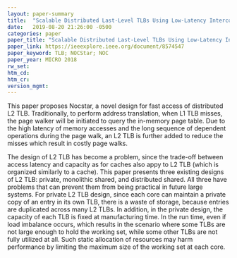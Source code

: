```yaml
---
layout: paper-summary
title:  "Scalable Distributed Last-Level TLBs Using Low-Latency Interconnects"
date:   2019-08-20 21:26:00 -0500
categories: paper
paper_title: "Scalable Distributed Last-Level TLBs Using Low-Latency Interconnects"
paper_link: https://ieeexplore.ieee.org/document/8574547
paper_keyword: TLB; NOCStar; NOC
paper_year: MICRO 2018
rw_set: 
htm_cd: 
htm_cr: 
version_mgmt: 
---
```


This paper proposes Nocstar, a novel design for fast access of distributed L2 TLB. Traditionally, to perform address
translation, when L1 TLB misses, the page walker will be initiated to query the in-memory page table. Due to the high
latency of memory accesses and the long sequence of dependent operations during the page walk, an L2 TLB is further 
added to reduce the misses which result in costly page walks. 

The design of L2 TLB has become a problem, since the trade-off between access latency and capacity as for caches
also appy to L2 TLB (which is organized similarly to a cache). This paper presents three existing designs of L2 TLB: private, 
monolithic shared, and distributed shared. All three have problems that can prevent them from being practical in future
large systems. For private L2 TLB design, since each core can maintain a private copy of an entry in its own TLB,
there is a waste of storage, because entries are duplicated across many L2 TLBs. In addition, in the private design,
the capacity of each TLB is fixed at manufacturing time. In the run time, even if load imbalance occurs, which results in
the scenario where some TLBs are not large enough to hold the working set, while some other TLBs are not fully utilized 
at all. Such static allocation of resources may harm performance by limiting the maximum size of the working set at each core.
